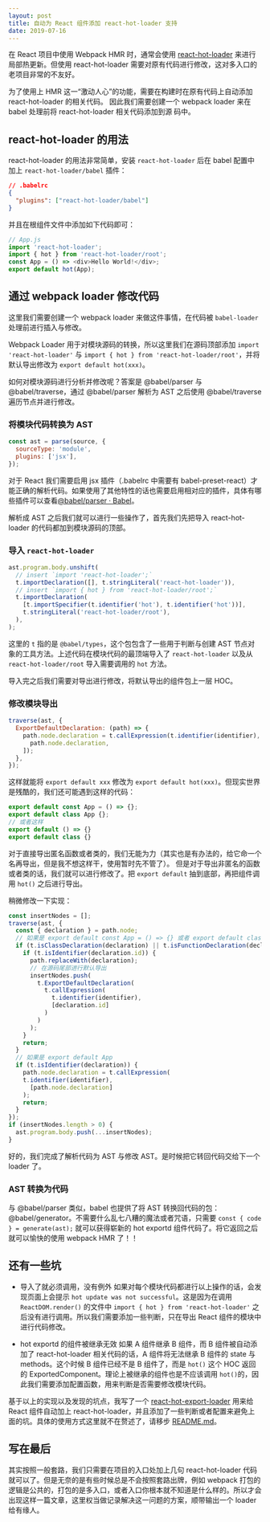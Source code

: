 ```yaml
---
layout: post
title: 自动为 React 组件添加 react-hot-loader 支持
date: 2019-07-16
---
```


在 React 项目中使用 Webpack HMR 时，通常会使用 [react-hot-loader](https://github.com/gaearon/react-hot-loader) 来进行局部热更新。但使用 react-hot-loader 需要对原有代码进行修改，这对多入口的老项目非常的不友好。

为了使用上 HMR 这一“激动人心”的功能，需要在构建时在原有代码上自动添加 react-hot-loader 的相关代码。
因此我们需要创建一个 webpack loader 来在 babel 处理前将 react-hot-loader 相关代码添加到源
码中。

## react-hot-loader 的用法

react-hot-loader 的用法非常简单，安装 `react-hot-loader` 后在 babel 配置中加上 `react-hot-loader/babel` 插件：

```json
// .babelrc
{
  "plugins": ["react-hot-loader/babel"]
}
```

并且在根组件文件中添加如下代码即可：

```js
// App.js
import 'react-hot-loader';
import { hot } from 'react-hot-loader/root';
const App = () => <div>Hello World!</div>;
export default hot(App);
```

## 通过 webpack loader 修改代码

这里我们需要创建一个 webpack loader 来做这件事情，在代码被 `babel-loader` 处理前进行插入与修改。

Webpack Loader 用于对模块源码的转换，所以这里我们在源码顶部添加 `import 'react-hot-loader'` 与 `import { hot } from 'react-hot-loader/root'`，并将默认导出修改为 `export default hot(xxx)`。

如何对模块源码进行分析并修改呢？答案是 @babel/parser 与 @babel/traverse，通过 @babel/parser 解析为 AST 之后使用 @babel/traverse 遍历节点并进行修改。

### 将模块代码转换为 AST

```js
const ast = parse(source, {
  sourceType: 'module',
  plugins: ['jsx'],
});
```

对于 React 我们需要启用 jsx 插件（.babelrc 中需要有 babel-preset-react）才能正确的解析代码。如果使用了其他特性的话也需要启用相对应的插件，具体有哪些插件可以查看[@babel/parser · Babel](https://babeljs.io/docs/en/babel-parser#plugins)。

解析成 AST 之后我们就可以进行一些操作了，首先我们先把导入 react-hot-loader 的代码都加到模块源码的顶部。

### 导入 `react-hot-loader`

```js
ast.program.body.unshift(
  // insert `import 'react-hot-loader';`
  t.importDeclaration([], t.stringLiteral('react-hot-loader')),
  // insert `import { hot } from 'react-hot-loader/root';`
  t.importDeclaration(
    [t.importSpecifier(t.identifier('hot'), t.identifier('hot'))],
    t.stringLiteral('react-hot-loader/root'),
  ),
);
```

这里的 `t` 指的是 `@babel/types`，这个包包含了一些用于判断与创建 AST 节点对象的工具方法。上述代码在模块代码的最顶端导入了 `react-hot-loader` 以及从 `react-hot-loader/root` 导入需要调用的 `hot` 方法。

导入完之后我们需要对导出进行修改，将默认导出的组件包上一层 HOC。

### 修改模块导出

```js
traverse(ast, {
  ExportDefaultDeclaration: (path) => {
    path.node.declaration = t.callExpression(t.identifier(identifier), [
      path.node.declaration,
    ]);
  },
});
```

这样就能将 `export default xxx` 修改为 `export default hot(xxx)`。但现实世界是残酷的，我们还可能遇到这样的代码：

```js
export default const App = () => {};
export default class App {};
// 或者这样
export default () => {}
export default class {}
```

对于直接导出匿名函数或者类的，我们无能为力（其实也是有办法的，给它命一个名再导出，但是我不想这样干，使用暂时先不管了）。
但是对于导出非匿名的函数或者类的话，我们就可以进行修改了。把 `export default` 抽到底部，再把组件调用 `hot()` 之后进行导出。

稍微修改一下实现：

```js
const insertNodes = [];
traverse(ast, {
  const { declaration } = path.node;
  // 如果是 export default const App = () => {} 或者 export default class App {}
  if (t.isClassDeclaration(declaration) || t.isFunctionDeclaration(declaration)) {
    if (t.isIdentifier(declaration.id)) {
      path.replaceWith(declaration);
      // 在源码尾部进行默认导出
      insertNodes.push(
        t.ExportDefaultDeclaration(
          t.callExpression(
            t.identifier(identifier),
            [declaration.id]
          )
        )
      );
    }
    return;
  }
  // 如果是 export default App
  if (t.isIdentifier(declaration)) {
    path.node.declaration = t.callExpression(
    t.identifier(identifier),
      [path.node.declaration]
    );
    return;
  }
});
if (insertNodes.length > 0) {
  ast.program.body.push(...insertNodes);
}
```

好的，我们完成了解析代码为 AST 与修改 AST。是时候把它转回代码交给下一个 loader 了。

### AST 转换为代码

与 @babel/parser 类似，babel 也提供了将 AST 转换回代码的包： @babel/generator。不需要什么乱七八糟的魔法或者咒语，只需要 `const { code } = generate(ast);` 就可以获得崭新的 hot exportd 组件代码了。将它返回之后就可以愉快的使用 webpack HMR 了！！

## 还有一些坑

- 导入了就必须调用，没有例外
  如果对每个模块代码都进行以上操作的话，会发现页面上会提示 `hot update was not successful`。这是因为在调用 `ReactDOM.render()` 的文件中 `import { hot } from 'react-hot-loader'` 之后没有进行调用。所以我们需要添加一些判断，只在导出 React 组件的模块中进行代码修改。

- hot exportd 的组件被继承无效
  如果 A 组件继承 B 组件，而 B 组件被自动添加了 react-hot-loader 相关代码的话，A 组件将无法继承 B 组件的 state 与 methods。这个时候 B 组件已经不是 B 组件了，而是 `hot()` 这个 HOC 返回的 ExportedComponent。理论上被继承的组件也是不应该调用 `hot()`的，因此我们需要添加配置函数，用来判断是否需要修改模块代码。

基于以上的实现以及发现的坑点，我写了一个 [react-hot-export-loader](https://github.com/ahonn/react-hot-export-loader) 用来给 React 组件自动加上 react-hot-loader，并且添加了一些判断或者配置来避免上面的坑。具体的使用方式这里就不在赘述了，请移步 [README.md](https://github.com/ahonn/react-hot-export-loader/blob/master/README.md)。

## 写在最后

其实按照一般套路，我们只需要在项目的入口处加上几句 react-hot-loader 代码就可以了。但是无奈的是有些时候总是不会按照套路出牌，例如 webpack 打包的逻辑是公共的，打包的是多入口，或者入口你根本就不知道是什么样的。所以才会出现这样一篇文章，这里权当做记录解决这一问题的方案，顺带输出一个 loader 给有缘人。
